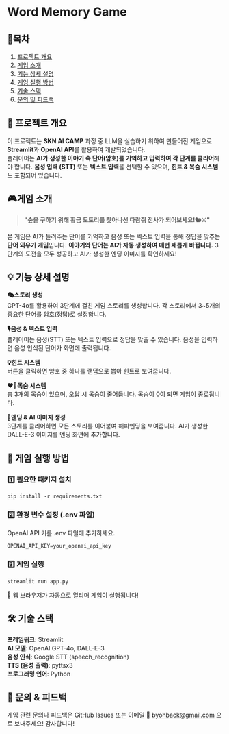 # **Word Memory Game**

## 📝목차
1. [프로젝트 개요](#-프로젝트-개요)
2. [게임 소개](#게임-소개)
3. [기능 상세 설명](#-기능-상세-설명)
4. [게임 실행 방법](#-게임-실행-방법)
5. [기술 스택](#-기술-스택)
6. [문의 및 피드백](#-문의-및-피드백)


## 🚀 **프로젝트 개요**
이 프로젝트는 **SKN AI CAMP** 과정 중 LLM을 실습하기 위하여 만들어진 게임으로 **Streamlit**과 **OpenAI API**를 활용하여 개발되었습니다.  
플레이어는 **AI가 생성한 이야기 속 단어(암호)를 기억하고 입력하여 각 단계를 클리어**해야 합니다. **음성 입력 (STT)** 또는 **텍스트 입력**을 선택할 수 있으며, **힌트 & 목숨 시스템**도 포함되어 있습니다.

## 🎮게임 소개
> **"숲을 구하기 위해 황금 도토리를 찾아나선 다람쥐 전사가 되어보세요!🐿️⚔️"**  

본 게임은 AI가 들려주는 단어를 기억하고 음성 또는 텍스트 입력을 통해 정답을 맞추는 **단어 외우기 게임**입니다. **이야기와 단어는 AI가 자동 생성하여 매번 새롭게 바뀝니다.** 3단계의 도전을 모두 성공하고 AI가 생성한 엔딩 이미지를 확인하세요!

## 💡 기능 상세 설명
**🎭스토리 생성**<br>
GPT-4o를 활용하여 3단계에 걸친 게임 스토리를 생성합니다.
각 스토리에서 3~5개의 중요한 단어를 암호(정답)로 설정합니다. <br>

**🎙️음성 & 텍스트 입력**<br>
플레이어는 음성(STT) 또는 텍스트 입력으로 정답을 맞출 수 있습니다.
음성을 입력하면 음성 인식된 단어가 화면에 출력됩니다.<br>

**💡힌트 시스템**<br>
버튼을 클릭하면 암호 중 하나를 랜덤으로 뽑아 힌트로 보여줍니다.<br>

**❤️‍🔥목숨 시스템**<br>
총 3개의 목숨이 있으며, 오답 시 목숨이 줄어듭니다.
목숨이 0이 되면 게임이 종료됩니다.<br>

**🎊엔딩 & AI 이미지 생성**<br>
3단계를 클리어하면 모든 스토리를 이어붙여 해피엔딩을 보여줍니다.
AI가 생성한 DALL-E-3 이미지를 엔딩 화면에 추가합니다.<br>

## 📜 **게임 실행 방법**
### 1️⃣ **필요한 패키지 설치**
```
pip install -r requirements.txt
```

### 2️⃣ 환경 변수 설정 (.env 파일)
OpenAI API 키를 .env 파일에 추가하세요.
```
OPENAI_API_KEY=your_openai_api_key
```

### 3️⃣ 게임 실행
```
streamlit run app.py
```
🔹 웹 브라우저가 자동으로 열리며 게임이 실행됩니다!

## 🛠 기술 스택
**프레임워크**: Streamlit<br>
**AI 모델**: OpenAI GPT-4o, DALL-E-3<br>
**음성 인식**: Google STT (speech_recognition)<br>
**TTS (음성 출력)**: pyttsx3<br>
**프로그래밍 언어**: Python<br>


## 📩 문의 & 피드백
게임 관련 문의나 피드백은 GitHub Issues 또는 이메일 📧 byohback@gmail.com 으로 보내주세요! 감사합니다!
